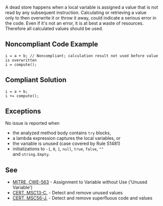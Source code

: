 
A dead store happens when a local variable is assigned a value that is not read by any subsequent instruction. Calculating or retrieving a value<br>only to then overwrite it or throw it away, could indicate a serious error in the code. Even if it's not an error, it is at best a waste of resources.<br>Therefore all calculated values should be used.

## Noncompliant Code Example


    i = a + b; // Noncompliant; calculation result not used before value is overwritten
    i = compute();


## Compliant Solution


    i = a + b;
    i += compute();


## Exceptions

No issue is reported when

- the analyzed method body contains `try` blocks,
- a lambda expression captures the local variables, or
- the variable is unused (case covered by Rule S1481)
- initializations to `-1`, `0`, `1`, `null`, `true`, `false`, `""`<br>  and `string.Empty`.


## See

- [MITRE, CWE-563](http://cwe.mitre.org/data/definitions/563.html) - Assignment to Variable without Use ('Unused Variable')
- [CERT, MSC13-C.](https://www.securecoding.cert.org/confluence/x/QYA5) - Detect and remove unused values
- [CERT, MSC56-J.](https://www.securecoding.cert.org/confluence/x/uQCSBg) - Detect and remove superfluous code and values

